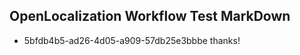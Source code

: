 ## OpenLocalization Workflow Test MarkDown
* 5bfdb4b5-ad26-4d05-a909-57db25e3bbbe thanks!

<!--HONumber=Jul16_HO3-->


